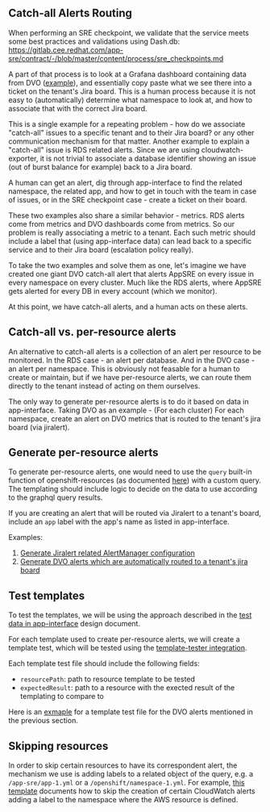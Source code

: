 ## Catch-all Alerts Routing

When performing an SRE checkpoint, we validate that the service meets some best practices and validations using Dash.db: https://gitlab.cee.redhat.com/app-sre/contract/-/blob/master/content/process/sre_checkpoints.md

A part of that process is to look at a Grafana dashboard containing data from DVO ([example](https://grafana.app-sre.devshift.net/d/dashdotdb/dash-db?orgId=1&var-datasource=dashdotdb-rds&var-cluster=appsres03ue1&var-namespace=app-interface-stage)), and essentially copy paste what we see there into a ticket on the tenant's Jira board. This is a human process because it is not easy to (automatically) determine what namespace to look at, and how to associate that with the correct Jira board.

This is a single example for a repeating problem - how do we associate "catch-all" issues to a specific tenant and to their Jira board? or any other communication mechanism for that matter. Another example to explain a "catch-all" issue is RDS related alerts. Since we are using cloudwatch-exporter, it is not trivial to associate a database identifier showing an issue (out of burst balance for example) back to a Jira board.

A human can get an alert, dig through app-interface to find the related namespace, the related app, and how to get in touch with the team in case of issues, or in the SRE checkpoint case - create a ticket on their board.

These two examples also share a similar behavior - metrics. RDS alerts come from metrics and DVO dashboards come from metrics. So our problem is really associating a metric to a tenant. Each such metric should include a label that (using app-interface data) can lead back to a specific service and to their Jira board (escalation policy really).

To take the two examples and solve them as one, let's imagine we have created one giant DVO catch-all alert that alerts AppSRE on every issue in every namespace on every cluster. Much like the RDS alerts, where AppSRE gets alerted for every DB in every account (which we monitor).

At this point, we have catch-all alerts, and a human acts on these alerts.

## Catch-all vs. per-resource alerts

An alternative to catch-all alerts is a collection of an alert per resource to be monitored. In the RDS case - an alert per database. And in the DVO case - an alert per namespace. This is obviously not feasable for a human to create or maintain, but if we have per-resource alerts, we can route them directly to the tenant instead of acting on them ourselves.

The only way to generate per-resource alerts is to do it based on data in app-interface. Taking DVO as an example - (For each cluster) For each namespace, create an alert on DVO metrics that is routed to the tenant's jira board (via jiralert).

## Generate per-resource alerts

To generate per-resource alerts, one would need to use the `query` built-in function of openshift-resources (as documented [here](/README.md#manage-openshift-resources-via-app-interface-openshiftnamespace-1yml)) with a custom query. The templating should include logic to decide on the data to use according to the graphql query results.

If you are creating an alert that will be routed via Jiralert to a tenant's board, include an `app` label with the app's name as listed in app-interface.

Examples:
1. [Generate Jiralert related AlertManager configuration](https://gitlab.cee.redhat.com/service/app-interface/-/merge_requests/36052/diffs?commit_id=40070af0e0ac02b2b9067ce4aa123e55daa7943d)
1. [Generate DVO alerts which are automatically routed to a tenant's jira board](https://gitlab.cee.redhat.com/service/app-interface/-/merge_requests/36096/diffs?commit_id=d7ab037ad084fae6a81e9cc8e904388fe5b51a3a)

## Test templates

To test the templates, we will be using the approach described in the [test data in app-interface](./docs/app-sre/design-docs/app-interface-test-data.md) design document.

For each template used to create per-resource alerts, we will create a template test, which will be tested using the [template-tester integration](https://github.com/app-sre/qontract-reconcile/blob/master/reconcile/template_tester.py).

Each template test file should include the following fields:
- `resourcePath`: path to resource template to be tested
- `expectedResult`: path to a resource with the exected result of the templating to compare to

Here is an [exmaple](test_data/services/deployment-validation-operator/test/templatetests.yaml) for a template test file for the DVO alerts mentioned in the previous section.

## Skipping resources

In order to skip certain resources to have its correspondent alert, the mechanism we use is adding labels to a related object of the query, e.g. a `/app-sre/app-1.yml` or a `/openshift/namespace-1.yml`. For example, [this template](/resources/observability/cloudwatch-exporter/prometheusrules/cloudwatch-exporter-templated.prometheusrules.yaml.j2) documents how to skip the creation of certain CloudWatch alerts adding a label to the namespace where the AWS resource is defined.
